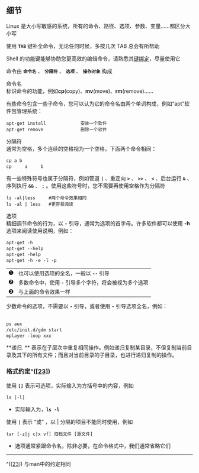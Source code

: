 ## 细节

Linux
是大小写敏感的系统，所有的命令、路径、选项、参数、变量……都区分大小写

使用 **`TAB`** 键补全命令，无论任何时候，多按几次 TAB 总会有所帮助

Shell
的功能键能够协助您更高效的编辑命令，请熟悉其[键绑定](ch14s05.md#keybind "表 14.1. Emacs风格 键绑定")，尽量使用它

命令由 **`命令名`** 、 **`分隔符`** 、 **`选项`** 、 **`操作对象`** 构成

命令名  
标识命令的功能，例如**cp**(copy)、**mv**(move)、**rm**(remove)……

有些命令包含一些子命令，您可以认为它的命令名由两个单词构成，例如“apt”软件包管理系统：

```shell
apt-get install             安装一个软件
apt-get remove              删除一个软件    
```

分隔符  
通常为空格，多个连续的空格视为一个空格，下面两个命令相同：

```shell
cp a b
cp     a     b  
```

有一些特殊符号也属于分隔符，例如管道 **`|`** 、重定向 **`>`** 、
**`>>`** 、 **`<`** 、后台运行 **`&`** 、序列执行 **`&&`** 、 **`;`**
。使用这些符号时，您不需要再使用空格作为分隔符

```shell
ls -al|less     #两个命令效果相同
ls -al | less   #更容易阅读
```

选项  
精细调节命令的行为，以 **`-`**
引导，通常为选项的首字母。许多软件都可以使用 **-h**
选项来阅读使用说明，例如：

```shell
apt-get -h 
apt-get --help 
apt-get -help 
apt-get -h -e -l -p
```

|                                          |                                                           |
|:-----------------------------------------|:----------------------------------------------------------|
| [![1](images/callouts/1.png)](#manage01) | 也可以使用选项的全名，一般以 **`--`** 引导                |
| [![2](images/callouts/2.png)](#manage02) | 多数命令中，使用 **`-`** 引导多个字符，将会被视为多个选项 |
| [![3](images/callouts/3.png)](#manage03) | 与上面的命令效果一样                                      |

少数命令的选项，不需要以 **`-`** 引导，或者使用 **`-`**
引导选项全名，例如：

```shell

ps aux
/etc/init.d/gdm start
mplayer -loop xxx   
```

**递归. **
表示在子层次中重复相同操作。例如递归复制某目录，不但复制当前目录及其下的所有文件；而且对当前目录的子目录，也进行递归复制的操作。

### 格式约定^(\[[23](#ftn.id3070487)\])

使用 **`[]`** 表示可选项，实际输入为方括号中的内容，例如

```shell
ls [-l]    
```

- 实际输入为，**`ls -l`**

使用 **`|`** 表示 “或” ，以 \| 分隔的项目不能同时使用，例如

```shell
tar [-z|j c|x vf] 归档文件 [源文件]    
```

- 选项通常紧跟命令名，除非必要，在命令格式中，我们通常省略它们

---

^(\[[23](#id3070487)\]) 与man中的约定相同
